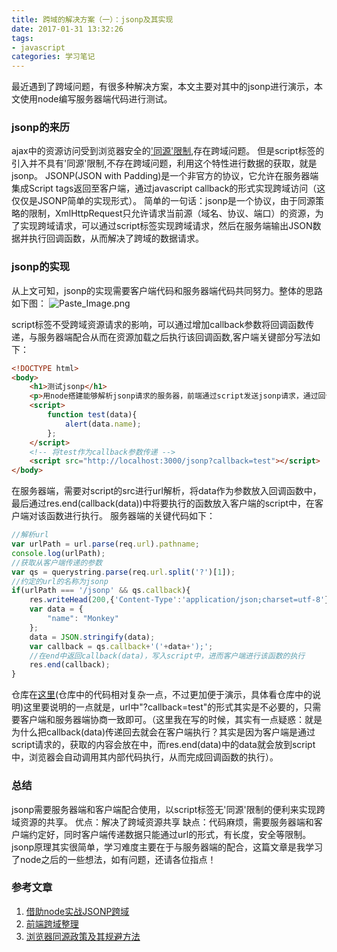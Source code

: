 ```yaml
---
title: 跨域的解决方案（一）：jsonp及其实现
date: 2017-01-31 13:32:26
tags:
- javascript
categories: 学习笔记
---
```

最近遇到了跨域问题，有很多种解决方案，本文主要对其中的jsonp进行演示，本文使用node编写服务器端代码进行测试。
<!--more-->

### jsonp的来历
ajax中的资源访问受到浏览器安全的['同源'限制](http://www.ruanyifeng.com/blog/2016/04/same-origin-policy.html),存在跨域问题。
但是script标签的引入并不具有'同源'限制,不存在跨域问题，利用这个特性进行数据的获取，就是jsonp。
JSONP(JSON with Padding)是一个非官方的协议，它允许在服务器端集成Script tags返回至客户端，通过javascript callback的形式实现跨域访问（这仅仅是JSONP简单的实现形式）。
简单的一句话：jsonp是一个协议，由于同源策略的限制，XmlHttpRequest只允许请求当前源（域名、协议、端口）的资源，为了实现跨域请求，可以通过script标签实现跨域请求，然后在服务端输出JSON数据并执行回调函数，从而解决了跨域的数据请求。

### jsonp的实现
从上文可知，jsonp的实现需要客户端代码和服务器端代码共同努力。整体的思路如下图：
![Paste_Image.png](http://upload-images.jianshu.io/upload_images/3967512-4a0c232f37c44707.png?imageMogr2/auto-orient/strip%7CimageView2/2/w/1240)

script标签不受跨域资源请求的影响，可以通过增加callback参数将回调函数传递，与服务器端配合从而在资源加载之后执行该回调函数,客户端关键部分写法如下：

```html
<!DOCTYPE html>
<body>
    <h1>测试jsonp</h1>
    <p>用node搭建能够解析jsonp请求的服务器，前端通过script发送jsonp请求，通过回调处理服务器返回的数据</p>
    <script>
        function test(data){
            alert(data.name);
        };
    </script>
    <!-- 将test作为callback参数传递 -->
    <script src="http://localhost:3000/jsonp?callback=test"></script>
</body>
```

在服务器端，需要对script的src进行url解析，将data作为参数放入回调函数中，最后通过res.end(callback(data))中将要执行的函数放入客户端的script中，在客户端对该函数进行执行。
服务器端的关键代码如下：

```js
//解析url
var urlPath = url.parse(req.url).pathname;
console.log(urlPath);
//获取从客户端传递的参数
var qs = querystring.parse(req.url.split('?')[1]);
//约定的url的名称为jsonp
if(urlPath === '/jsonp' && qs.callback){
    res.writeHead(200,{'Content-Type':'application/json;charset=utf-8'});
    var data = {
        "name": "Monkey"
    };
    data = JSON.stringify(data);
    var callback = qs.callback+'('+data+');';
    //在end中返回callback(data)，写入script中，进而客户端进行该函数的执行
    res.end(callback);
}
```

仓库在[这里](https://github.com/yuzai/-/tree/master/js_cors/jsonp)(仓库中的代码相对复杂一点，不过更加便于演示，具体看仓库中的说明)这里要说明的一点就是，url中"?callback=test"的形式其实是不必要的，只需要客户端和服务器端协商一致即可。（这里我在写的时候，其实有一点疑惑：就是为什么把callback(data)传递回去就会在客户端执行？其实是因为客户端是通过script请求的，获取的内容会放在<script></script>中，而res.end(data)中的data就会放到script中，浏览器会自动调用其内部代码执行，从而完成回调函数的执行）。

### 总结
jsonp需要服务器端和客户端配合使用，以script标签无'同源'限制的便利来实现跨域资源的共享。
优点：解决了跨域资源共享
缺点：代码麻烦，需要服务器端和客户端约定好，同时客户端传递数据只能通过url的形式，有长度，安全等限制。
jsonp原理其实很简单，学习难度主要在于与服务器端的配合，这篇文章是我学习了node之后的一些想法，如有问题，还请各位指点！

### 参考文章
1. [借助node实战JSONP跨域](http://www.cnblogs.com/giggle/p/5496596.html)
2. [前端跨域整理
](https://gold.xitu.io/post/5815f4abbf22ec006893b431)
3. [浏览器同源政策及其规避方法](http://www.ruanyifeng.com/blog/2016/04/same-origin-policy.html)
